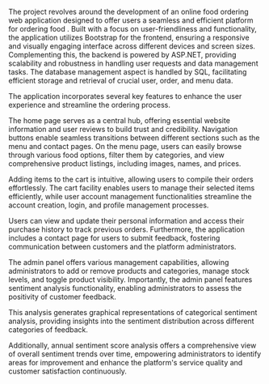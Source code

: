 The project revolves around the development of an online food ordering web application 
designed to offer users a seamless and efficient platform for ordering food . Built with a focus on 
user-friendliness and functionality, the application utilizes Bootstrap for the frontend, ensuring a responsive and visually engaging interface across different devices and screen sizes. 
Complementing this, the backend is powered by ASP.NET, providing scalability and robustness in 
handling user requests and data management tasks. The database management aspect is handled 
by SQL, facilitating efficient storage and retrieval of crucial user, order, and menu data.

The application incorporates several key features to enhance the user experience and streamline 
the ordering process. 

The home page serves as a central hub, offering essential website information and user reviews to build trust and credibility. Navigation buttons enable seamless transitions between different sections such as the menu and contact pages. On the menu page, users can easily browse through various food options, filter them by categories, and view comprehensive product 
listings, including images, names, and prices. 

Adding items to the cart is intuitive, allowing users 
to compile their orders effortlessly. The cart facility enables users to manage their selected items efficiently, while user account management functionalities streamline the account creation, login, and profile management 
processes. 

Users can view and update their personal information and access their purchase history 
to track previous orders. Furthermore, the application includes a contact page for users to submit feedback, fostering communication between customers and the platform administrators. 

The admin panel offers various management capabilities, allowing administrators to add or remove products and categories, manage stock levels, and toggle product visibility. Importantly, the admin panel features sentiment analysis functionality, enabling administrators to assess the positivity of customer feedback. 

This analysis generates graphical representations of categorical sentiment analysis, providing insights into the sentiment distribution across different categories of feedback. 

Additionally, annual sentiment score analysis offers a comprehensive view of overall sentiment trends over time, empowering administrators to identify areas for improvement and enhance the platform's service quality and customer satisfaction continuously.
